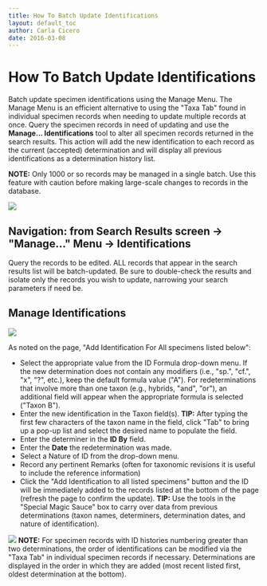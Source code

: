 ```yaml
---
title: How To Batch Update Identifications
layout: default_toc
author: Carla Cicero
date: 2016-03-08
---
```

# How To Batch Update Identifications

Batch update specimen identifications using the Manage Menu. The Manage Menu is an efficient alternative to using the "Taxa Tab" found in individual specimen records when needing to update multiple records at once. Query the specimen records in need of updating and use the **Manage... Identifications** tool to alter all specimen records returned in the search results. This action will add the new identification to each record as the current (accepted) determination and will display all previous identifications as a determination history list.

**NOTE:** Only 1000 or so records may be managed in a single batch. Use this feature with caution before making large-scale changes to records in the database. 

![](https://raw.githubusercontent.com/ArctosDB/documentation-wiki/master/tutorial_images/manage_identification_1.jpg)

## Navigation: from Search Results screen → "Manage..." Menu → Identifications

Query the records to be edited. ALL records that appear in the search results list will be batch-updated. Be sure to double-check the results and isolate only the records you wish to update, narrowing your search parameters if need be.

## Manage Identifications

![](https://raw.githubusercontent.com/ArctosDB/documentation-wiki/master/tutorial_images/manage_identification_2.jpg)

As noted on the page, "Add Identification For All specimens listed below":
* Select the appropriate value from the ID Formula drop-down menu. If the new determination does not contain any modifiers (i.e., "sp.", "cf.", "x", "?", etc.), keep the default formula value ("A"). For redeterminations that involve more than one taxon (e.g., hybrids, "and", "or"), an additional field will appear when the appropriate formula is selected ("Taxon B"). 
* Enter the new identification in the Taxon field(s). **TIP:** After typing the first few characters of the taxon name in the field, click "Tab" to bring up a pop-up list and select the desired name to populate the field. 
* Enter the determiner in the **ID By** field.
* Enter the **Date** the redetermination was made.
* Select a Nature of ID from the drop-down menu.
* Record any pertinent Remarks (often for taxonomic revisions it is useful to include the reference information)
* Click the "Add Identification to all listed specimens" button and the ID will be immediately added to the records listed at the bottom of the page (refresh the page to confirm the update).
**TIP:** Use the tools in the "Special Magic Sauce" box to carry over data from previous determinations (taxon names, determiners, determination dates, and nature of identification).

![](https://raw.githubusercontent.com/ArctosDB/documentation-wiki/master/tutorial_images/manage_identification_3.jpg)
**NOTE:** For specimen records with ID histories numbering greater than two determinations, the order of identifications can be modified via the "Taxa Tab" in individual specimen records if necessary. Determinations are displayed in the order in which they are added (most recent listed first, oldest determination at the bottom).
